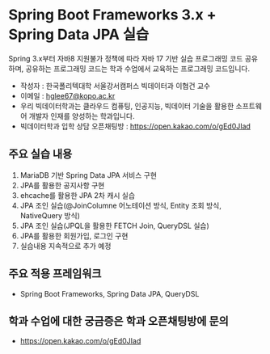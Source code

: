 # Spring Boot Frameworks 3.x + Spring Data JPA 실습

Spring 3.x부터 자바8 지원불가 정책에 따라 자바 17 기반 실습 프로그래밍 코드 공유하며, 공유하는 프로그래밍 코드는 학과 수업에서 교육하는 프로그래밍 코드입니다.

* 작성자 : 한국폴리텍대학 서울강서캠퍼스 빅데이터과 이협건 교수
* 이메일 : hglee67@kopo.ac.kr
* 우리 빅데이터학과는 클라우드 컴퓨팅, 인공지능, 빅데이터 기술을 활용한 소프트웨어 개발자 인재를 양성하는 학과입니다.
* 빅데이터학과 입학 상담 오픈채팅방 : https://open.kakao.com/o/gEd0JIad

## 주요 실습 내용
1. MariaDB 기반 Spring Data JPA 서비스 구현
2. JPA를 활용한 공지사항 구현
3. ehcache를 활용한 JPA 2차 캐시 실습
4. JPA 조인 실습(@JoinColumne 어노테이션 방식, Entity 조회 방식, NativeQuery 방식)
5. JPA 조인 실습(JPQL을 활용한 FETCH Join, QueryDSL 실습)
6. JPA를 활용한 회원가입, 로그인 구현
7. 실습내용 지속적으로 추가 예정

## 주요 적용 프레임워크
* Spring Boot Frameworks, Spring Data JPA, QueryDSL

## 학과 수업에 대한 궁금증은 학과 오픈채팅방에 문의
* https://open.kakao.com/o/gEd0JIad
